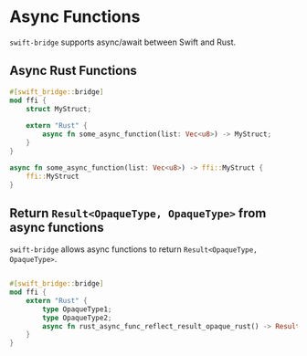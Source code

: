 # Async Functions

`swift-bridge` supports async/await between Swift and Rust.

## Async Rust Functions

```rust
#[swift_bridge::bridge]
mod ffi {
    struct MyStruct;
    
    extern "Rust" {
        async fn some_async_function(list: Vec<u8>) -> MyStruct;
    }
}

async fn some_async_function(list: Vec<u8>) -> ffi::MyStruct {
    ffi::MyStruct
}
```

## Return `Result<OpaqueType, OpaqueType>` from async functions

`swift-bridge` allows async functions to return `Result<OpaqueType, OpaqueType>`.

```rust

#[swift_bridge::bridge]
mod ffi {
    extern "Rust" {
        type OpaqueType1;
        type OpaqueType2;
        async fn rust_async_func_reflect_result_opaque_rust() -> Result<OpaqueType1, OpaqueType2>;
    }
}
```